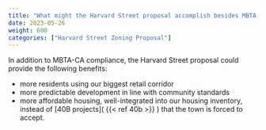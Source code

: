 ```yaml
---
title: "What might the Harvard Street proposal accomplish besides MBTA-CA compliance?"
date: 2023-05-26
weight: 600
categories: ["Harvard Street Zoning Proposal"]
---
```

In addition to MBTA-CA compliance, the Harvard Street proposal could provide the following benefits:
- more residents using our biggest retail corridor
- more predictable development in line with community standards
- more affordable housing, well-integrated into our housing inventory, instead of [40B projects]( {{< ref 40b >}} ) that the town is forced to accept.
